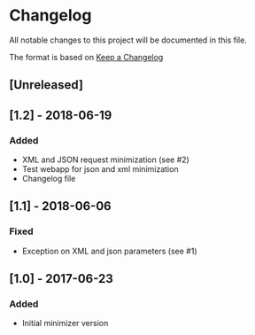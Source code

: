 # Changelog
All notable changes to this project will be documented in this file.

The format is based on [Keep a Changelog](http://keepachangelog.com/en/1.0.0/)

## [Unreleased]

## [1.2] - 2018-06-19
### Added
 - XML and JSON request minimization (see #2)
 - Test webapp for json and xml minimization
 - Changelog file

## [1.1] - 2018-06-06
### Fixed
 - Exception on XML and json parameters (see #1)

## [1.0] - 2017-06-23
### Added
 - Initial minimizer version
